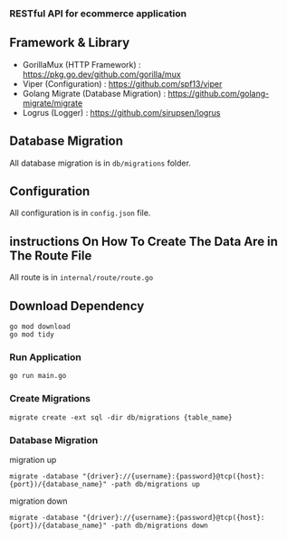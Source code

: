 ### RESTful API for ecommerce application


## Framework & Library

- GorillaMux (HTTP Framework) : https://pkg.go.dev/github.com/gorilla/mux
- Viper (Configuration) : https://github.com/spf13/viper
- Golang Migrate (Database Migration) : https://github.com/golang-migrate/migrate
- Logrus (Logger) : https://github.com/sirupsen/logrus

## Database Migration
All database migration is in `db/migrations` folder.

## Configuration
All configuration is in `config.json` file.

## instructions On How To Create The Data Are in The Route File
All route is in `internal/route/route.go`

## Download Dependency
```shell
go mod download
go mod tidy
```

### Run Application
```shell
go run main.go
```

### Create Migrations
```shell
migrate create -ext sql -dir db/migrations {table_name}
```


### Database Migration
migration up
```shell
migrate -database "{driver}://{username}:{password}@tcp({host}:{port})/{database_name}" -path db/migrations up

```

migration down
```shell
migrate -database "{driver}://{username}:{password}@tcp({host}:{port})/{database_name}" -path db/migrations down
```